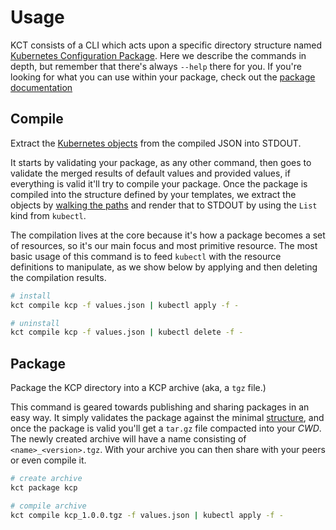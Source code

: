 # Usage

KCT consists of a CLI which acts upon a specific directory structure named [Kubernetes Configuration Package][kcp]. Here we describe the commands in depth, but remember that there's always `--help` there for you. If you're looking for what you can use within your package, check out the [package documentation][kcp]

<a name="compile"></a>

## Compile

Extract the [Kubernetes objects][compile-objects] from the compiled JSON into STDOUT.

It starts by validating your package, as any other command, then goes to validate the merged results of default values and provided values, if everything is valid it'll try to compile your package. Once the package is compiled into the structure defined by your templates, we extract the objects by [walking the paths][kcp-objects] and render that to STDOUT by using the `List` kind from `kubectl`.

The compilation lives at the core because it's how a package becomes a set of resources, so it's our main focus and most primitive resource. The most basic usage of this command is to feed `kubectl` with the resource definitions to manipulate, as we show below by applying and then deleting the compilation results.

``` bash
# install
kct compile kcp -f values.json | kubectl apply -f -

# uninstall
kct compile kcp -f values.json | kubectl delete -f -
```

<a name="package"></a>

## Package

Package the KCP directory into a KCP archive (aka, a `tgz` file.)

This command is geared towards publishing and sharing packages in an easy way. It simply validates the package against the minimal [structure][kcp-structure], and once the package is valid you'll get a `tar.gz` file compacted into your _CWD_. The newly created archive will have a name consisting of `<name>_<version>.tgz`. With your archive you can then share with your peers or even compile it.

```bash
# create archive
kct package kcp

# compile archive
kct compile kcp_1.0.0.tgz -f values.json | kubectl apply -f -
```

[compile-objects]: https://kubernetes.io/docs/concepts/overview/working-with-objects/kubernetes-objects/
[kcp-structure]: ./kcp.md#structure
[kcp-objects]: ./kcp.md#objects
[kcp]: ./kcp.md
